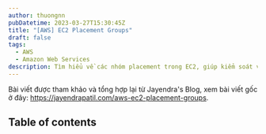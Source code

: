 ```yaml
---
author: thuongnn
pubDatetime: 2023-03-27T15:30:45Z
title: "[AWS] EC2 Placement Groups"
draft: false
tags:
  - AWS
  - Amazon Web Services
description: Tìm hiểu về các nhóm placement trong EC2, giúp kiểm soát vị trí vật lý của các instance.
---
```

Bài viết được tham khảo và tổng hợp lại từ Jayendra's Blog, xem bài viết gốc ở đây: https://jayendrapatil.com/aws-ec2-placement-groups. 

## Table of contents
